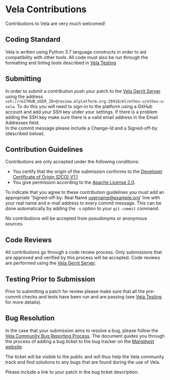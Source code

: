 <!--
SPDX-FileCopyrightText: Copyright 2020-2023 Arm Limited and/or its affiliates <open-source-office@arm.com>

SPDX-License-Identifier: Apache-2.0

Licensed under the Apache License, Version 2.0 (the License); you may
not use this file except in compliance with the License.
You may obtain a copy of the License at

www.apache.org/licenses/LICENSE-2.0

Unless required by applicable law or agreed to in writing, software
distributed under the License is distributed on an AS IS BASIS, WITHOUT
WARRANTIES OR CONDITIONS OF ANY KIND, either express or implied.
See the License for the specific language governing permissions and
limitations under the License.
-->
# Vela Contributions

Contributions to Vela are very much welcomed!

## Coding Standard

Vela is written using Python 3.7 language constructs in order to aid
compatibility with other tools.  All code must also be run through the
formatting and linting tools described in [Vela Testing](TESTING.md)

## Submitting

In order to submit a contribution push your patch to the
[Vela Gerrit Server](https://review.mlplatform.org/q/project:ml%252Fethos-u%252Fethos-u-vela)
using the address `ssh://<GITHUB_USER_ID>@review.mlplatform.org:29418/ml/ethos-u/ethos-u-vela`.
To do this you will need to sign-in to the platform using a GitHub account and
add your SSH key under your settings. If there is a problem adding the SSH key make sure
there is a valid email address in the Email Addresses field.  
In the commit message please include a Change-Id and a Signed-off-by (described
below).


## Contribution Guidelines

Contributions are only accepted under the following conditions:

* You certify that the origin of the submission conforms to the
[Developer Certificate of Origin (DCO) V1.1](https://developercertificate.org/)
* You give permission according to the [Apache License 2.0](LICENSE.txt).

To indicate that you agree to these contribution guidelines you must add an
appropriate 'Signed-off-by: Real Name username@example.org' line with your real
name and e-mail address to every commit message.  This can be done automatically
by adding the `-s` option to your `git commit` command.

No contributions will be accepted from pseudonyms or anonymous sources.

## Code Reviews

All contributions go through a code review process.  Only submissions that are
approved and verified by this process will be accepted.  Code reviews are
performed using the
[Vela Gerrit Server](https://review.mlplatform.org/q/project:ml%252Fethos-u%252Fethos-u-vela).

## Testing Prior to Submission

Prior to submitting a patch for review please make sure that all the pre-commit
checks and tests have been run and are passing (see [Vela Testing](TESTING.md)
for more details).

## Bug Resolution

In the case that your submission aims to resolve a bug, please follow the
[Vela Community Bug Reporting Process](BUGS.md). The document guides
you through the process of adding a bug ticket to the bug tracker on the
[Maniphest website](https://developer.mlplatform.org/maniphest/).

The ticket will be visible to the public and will thus help the Vela community
track and find solutions to any bugs that are found during the use of Vela.

Please include a link to your patch in the bug ticket description.